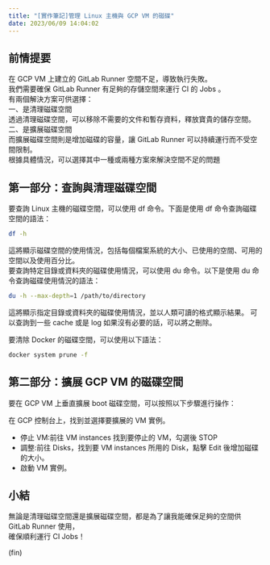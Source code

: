 ```yaml
---
title: "[實作筆記]管理 Linux 主機與 GCP VM 的磁碟"
date: 2023/06/09 14:04:02
---
```


## 前情提要

在 GCP VM 上建立的 GitLab Runner 空間不足，導致執行失敗。  
我們需要確保 GitLab Runner 有足夠的存儲空間來運行 CI 的 Jobs 。  
有兩個解決方案可供選擇：  
一、是清理磁碟空間  
透過清理磁碟空間，可以移除不需要的文件和暫存資料，釋放寶貴的儲存空間。  
二、是擴展磁碟空間  
而擴展磁碟空間則是增加磁碟的容量，讓 GitLab Runner 可以持續運行而不受空間限制。  
根據具體情況，可以選擇其中一種或兩種方案來解決空間不足的問題

## 第一部分：查詢與清理磁碟空間

要查詢 Linux 主機的磁碟空間，可以使用 df 命令。下面是使用 df 命令查詢磁碟空間的語法：

```bash
df -h
```

這將顯示磁碟空間的使用情況，包括每個檔案系統的大小、已使用的空間、可用的空間以及使用百分比。  
要查詢特定目錄或資料夾的磁碟使用情況，可以使用 du 命令。以下是使用 du 命令查詢磁碟使用情況的語法：

```bash
du -h --max-depth=1 /path/to/directory
```

這將顯示指定目錄或資料夾的磁碟使用情況，並以人類可讀的格式顯示結果。
可以查詢到一些 cache 或是 log 如果沒有必要的話，可以將之刪除。

要清除 Docker 的磁碟空間，可以使用以下語法：

```bash
docker system prune -f
```

## 第二部分：擴展 GCP VM 的磁碟空間

要在 GCP VM 上垂直擴展 boot 磁碟空間，可以按照以下步驟進行操作：

在 GCP 控制台上，找到並選擇要擴展的 VM 實例。

- 停止 VM:前往 VM instances 找到要停止的 VM，勾選後 STOP
- 調整:前往 Disks，找到要 VM instances 所用的 Disk，點擊 Edit 後增加磁碟的大小。
- 啟動 VM 實例。

## 小結

無論是清理磁碟空間還是擴展磁碟空間，都是為了讓我能確保足夠的空間供 GitLab Runner 使用，  
確保順利運行 CI Jobs！

(fin)
